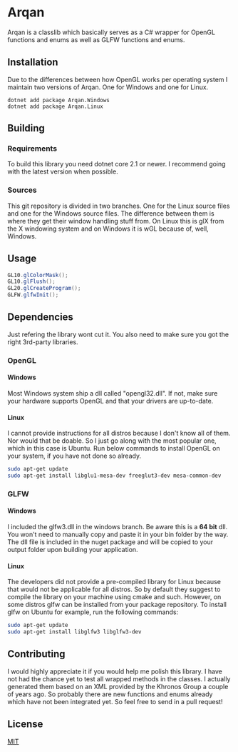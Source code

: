# Arqan
Arqan is a classlib which basically serves as a C# wrapper for OpenGL functions and enums as well as GLFW functions and enums.

## Installation
Due to the differences between how OpenGL works per operating system I maintain two versions of Arqan. One for Windows and one for Linux. 

```
dotnet add package Arqan.Windows
dotnet add package Arqan.Linux
```

## Building

### Requirements
To build this library you need dotnet core 2.1 or newer. I recommend going with the latest version when possible.

### Sources
This git repository is divided in two branches. One for the Linux source files and one for the Windows source files. The difference between them is where they get their window handling stuff from.
On Linux this is glX from the X windowing system and on Windows it is wGL because of, well, Windows. 

## Usage

```C#
GL10.glColorMask();
GL10.glFlush();
GL20.glCreateProgram();
GLFW.glfwInit();
```

## Dependencies
Just refering the library wont cut it. You also need to make sure you got the right 3rd-party libraries.

### OpenGL
#### Windows
Most Windows system ship a dll called "opengl32.dll". If not, make sure your hardware supports OpenGL and that your drivers are up-to-date.

#### Linux
I cannot provide instructions for all distros because I don't know all of them. Nor would that be doable. So I just go along with the most popular one, which in this case is Ubuntu. Run below commands to
install OpenGL on your system, if you have not done so already.

```bash
sudo apt-get update
sudo apt-get install libglu1-mesa-dev freeglut3-dev mesa-common-dev
```

### GLFW
#### Windows
I included the glfw3.dll in the windows branch. Be aware this is a **64 bit** dll. You won't need to manually copy and paste it in your bin folder by the way. The dll file is included in the nuget package and will be copied to your output folder upon building your application.

#### Linux
The developers did not provide a pre-compiled library for Linux because that would not be applicable for all distros. So by default they suggest to compile the library on your machine using cmake and such.
However, on some distros glfw can be installed from your package repository. To install glfw on Ubuntu for example, run the following commands:

```bash
sudo apt-get update
sudo apt-get install libglfw3 libglfw3-dev
```

## Contributing
I would highly appreciate it if you would help me polish this library. I have not had the chance yet to test all wrapped methods in the classes. I actually generated
them based on an XML provided by the Khronos Group a couple of years ago. So probably there are new functions and enums already which have not been integrated yet. So feel free to send in a pull request!

## License
[MIT](https://choosealicense.com/licenses/mit/)
